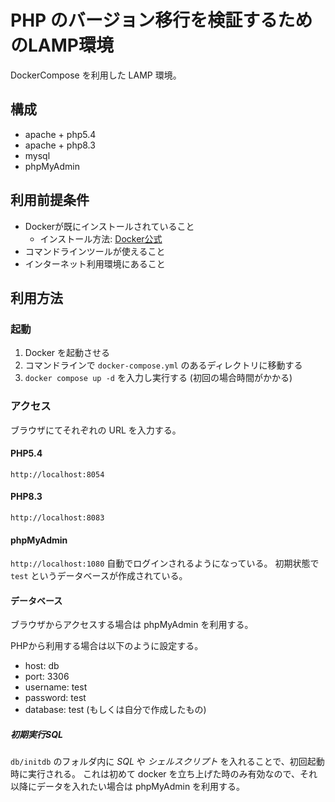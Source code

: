 # PHP のバージョン移行を検証するためのLAMP環境

DockerCompose を利用した LAMP 環境。

## 構成
* apache + php5.4
* apache + php8.3
* mysql
* phpMyAdmin

## 利用前提条件
* Dockerが既にインストールされていること
  * インストール方法: [Docker公式](https://docs.docker.jp/get-docker.html)
* コマンドラインツールが使えること
* インターネット利用環境にあること

## 利用方法
### 起動
1. Docker を起動させる
2. コマンドラインで `docker-compose.yml` のあるディレクトリに移動する
3. `docker compose up -d` を入力し実行する (初回の場合時間がかかる)

### アクセス
ブラウザにてそれぞれの URL を入力する。

#### PHP5.4
`http://localhost:8054`

#### PHP8.3
`http://localhost:8083`

#### phpMyAdmin
`http://localhost:1080`
自動でログインされるようになっている。
初期状態で `test` というデータベースが作成されている。

#### データベース
ブラウザからアクセスする場合は phpMyAdmin を利用する。

PHPから利用する場合は以下のように設定する。
* host: db
* port: 3306
* username: test
* password: test
* database: test (もしくは自分で作成したもの)

##### 初期実行SQL
`db/initdb` のフォルダ内に *SQL* や *シェルスクリプト* を入れることで、初回起動時に実行される。
これは初めて docker を立ち上げた時のみ有効なので、それ以降にデータを入れたい場合は phpMyAdmin を利用する。
